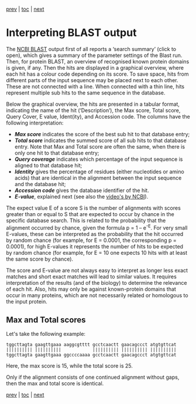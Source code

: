 [prev](which.md) | [toc](./README.md) | [next](fasta.md)

# Interpreting BLAST output

The [NCBI BLAST](which.md) output first of all reports a ‘search summary’ (click to open),
which gives a summary of the parameter settings of the Blast run. Then, for protein BLAST,
an overview of recognised known protein domains is given, if any. Then the hits are displayed
in a graphical overview, where each hit has a colour code depending on its score. To save
space, hits from different parts of the input sequence may be placed next to each other.
These are not connected with a line. When connected with a thin line, hits represent
multiple sub hits to the same sequence in the database.

Below the graphical overview, the hits are presented in a tabular format, indicating the name
of the hit (‘Description’), the Max score, Total score, Query Cover, E value, Ident(ity), and
Accession code. The columns have the following interpretation:

* ***Max score*** indicates the score of the best sub hit to that database entry;
* ***Total score*** indicates the summed score of all sub hits to that database entry. Note that Max and Total score are often the same, when there is only one hit to that database entry;
* ***Query coverage*** indicates which percentage of the input sequence is aligned to that database hit;
* ***Identity*** gives the percentage of residues (either nucleotides or amino acids) that are identical in the alignment between the input sequence and the database hit;
* ***Accession code*** gives the database identifier of the hit.
* ***E-value***, explained next (see also the [video's by NCBI](README.md#educational-material)).

The expect value E of a score S is the number of alignments with scores greater than or
equal to S that are expected to occur by chance in the specific database search. This is
related to the probability that the alignment occurred by chance, given the formula
p = 1 – e<sup>-E</sup>. For very small E-values, these can be interpreted as the probability
that the hit occurred by random chance (for example, for E = 0.0001, the corresponding
p = 0.0001), for high E-values it represents the number of hits to be expected by random
chance (for example, for E = 10 one expects 10 hits with at least the same score by chance).

The score and E-value are not always easy to interpret as longer less exact matches and
short exact matches will lead to similar values. It requires interpretation of the
results (and of the biology) to determine the relevance of each hit. Also, hits may only
be against known-protein domains that occur in many proteins, which are not necessarily
related or homologous to the input protein.

## Max and Total scores

Let's take the following example:

```
tggcttagta gaagttgaaa aaggcgtttt gcctcaactt gaacagccct atgtgttcat
|||||||||| ||||||||||            |||||||||| |||||||||| ||||||||||
tggcttagta gaagttgaaa ggccccaaaa gcctcaactt gaacagccct atgtgttcat
```

Here, the max score is 15, while the total score is 25.

Only if the alignment consists of one continued alignment without gaps,
then the max and total score is identical.

[prev](which.md) | [toc](./README.md) | [next](fasta.md)

